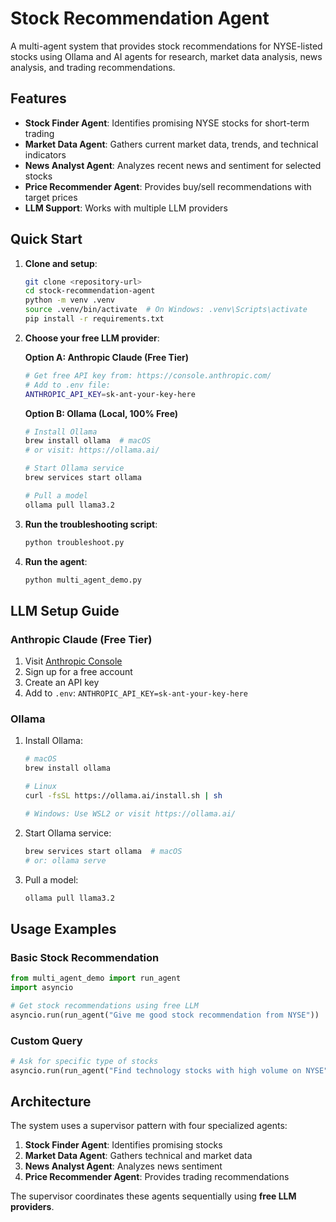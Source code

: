 # Stock Recommendation Agent

A multi-agent system that provides stock recommendations for NYSE-listed stocks using Ollama and AI agents for research, market data analysis, news analysis, and trading recommendations.

## Features

- **Stock Finder Agent**: Identifies promising NYSE stocks for short-term trading
- **Market Data Agent**: Gathers current market data, trends, and technical indicators
- **News Analyst Agent**: Analyzes recent news and sentiment for selected stocks
- **Price Recommender Agent**: Provides buy/sell recommendations with target prices
- **LLM Support**: Works with multiple LLM providers

## Quick Start

1. **Clone and setup**:
   ```bash
   git clone <repository-url>
   cd stock-recommendation-agent
   python -m venv .venv
   source .venv/bin/activate  # On Windows: .venv\Scripts\activate
   pip install -r requirements.txt
   ```

2. **Choose your free LLM provider**:

   **Option A: Anthropic Claude (Free Tier)**
   ```bash
   # Get free API key from: https://console.anthropic.com/
   # Add to .env file:
   ANTHROPIC_API_KEY=sk-ant-your-key-here
   ```

   **Option B: Ollama (Local, 100% Free)**
   ```bash
   # Install Ollama
   brew install ollama  # macOS
   # or visit: https://ollama.ai/
   
   # Start Ollama service
   brew services start ollama
   
   # Pull a model
   ollama pull llama3.2
   ```

3. **Run the troubleshooting script**:
   ```bash
   python troubleshoot.py
   ```

4. **Run the agent**:
   ```bash
   python multi_agent_demo.py
   ```

## LLM Setup Guide

### Anthropic Claude (Free Tier)
1. Visit [Anthropic Console](https://console.anthropic.com/)
2. Sign up for a free account
3. Create an API key
4. Add to `.env`: `ANTHROPIC_API_KEY=sk-ant-your-key-here`

### Ollama
1. Install Ollama:
   ```bash
   # macOS
   brew install ollama
   
   # Linux
   curl -fsSL https://ollama.ai/install.sh | sh
   
   # Windows: Use WSL2 or visit https://ollama.ai/
   ```

2. Start Ollama service:
   ```bash
   brew services start ollama  # macOS
   # or: ollama serve
   ```

3. Pull a model:
   ```bash
   ollama pull llama3.2
   ```

## Usage Examples

### Basic Stock Recommendation
```python
from multi_agent_demo import run_agent
import asyncio

# Get stock recommendations using free LLM
asyncio.run(run_agent("Give me good stock recommendation from NYSE"))
```

### Custom Query
```python
# Ask for specific type of stocks
asyncio.run(run_agent("Find technology stocks with high volume on NYSE"))
```

## Architecture

The system uses a supervisor pattern with four specialized agents:

1. **Stock Finder Agent**: Identifies promising stocks
2. **Market Data Agent**: Gathers technical and market data
3. **News Analyst Agent**: Analyzes news sentiment
4. **Price Recommender Agent**: Provides trading recommendations

The supervisor coordinates these agents sequentially using **free LLM providers**.
